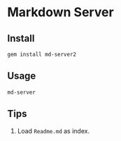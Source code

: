 # Markdown Server

## Install

```
gem install md-server2
```

## Usage

```
md-server
```

## Tips

1. Load `Readme.md` as index.

